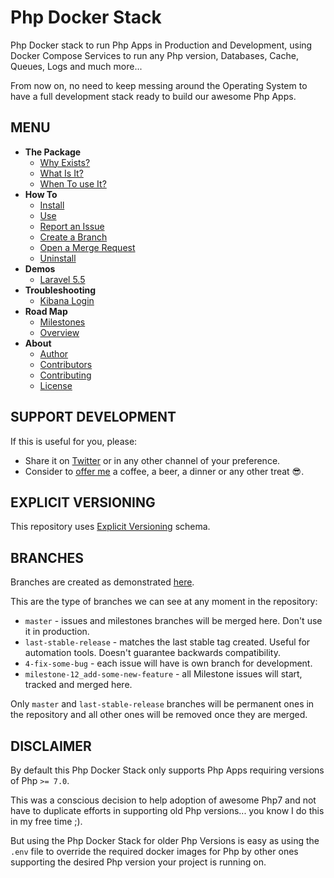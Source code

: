 # Php Docker Stack

Php Docker stack to run Php Apps in Production and Development, using Docker
Compose Services to run any Php version, Databases, Cache, Queues, Logs and much
more...

From now on, no need to keep messing around the Operating System to have a full development stack ready to build our awesome Php Apps.


## MENU

* **The Package**
    + [Why Exists?](https://gitlab.com/exadra37-docker/php/docker-stack/blob/master/docs/the-package/why_exists.md)
    + [What Is It?](https://gitlab.com/exadra37-docker/php/docker-stack/blob/master/docs/the-package/what_is_it.md)
    + [When To use It?](https://gitlab.com/exadra37-docker/php/docker-stack/blob/master/docs/the-package/when_to_use_it.md)
* **How To**
    + [Install](https://gitlab.com/exadra37-docker/php/docker-stack/blob/master/docs/how-to/install.md)
    + [Use](https://gitlab.com/exadra37-docker/php/docker-stack/blob/master/docs/how-to/use.md)
    + [Report an Issue](https://gitlab.com/exadra37-docker/php/docker-stack/blob/master/docs/how-to/create_an_issue.md)
    + [Create a Branch](https://gitlab.com/exadra37-docker/php/docker-stack/blob/master/docs/how-to/create_branches.md)
    + [Open a Merge Request](https://gitlab.com/exadra37-docker/php/docker-stack/blob/master/docs/how-to/create_a_merge_request.md)
    + [Uninstall](https://gitlab.com/exadra37-docker/php/docker-stack/blob/master/docs/how-to/uninstall.md)
* **Demos**
    + [Laravel 5.5](https://gitlab.com/exadra37-docker/php/docker-stack/blob/master/docs/demos/laravel-5.5.md)
* **Troubleshooting**
    + [Kibana Login](https://gitlab.com/exadra37-docker/php/docker-stack/blob/master/docs/troubleshooting/kibana/login.md)
* **Road Map**
    + [Milestones](https://gitlab.com/exadra37-docker/php/docker-stack/milestones)
    + [Overview](https://gitlab.com/exadra37-docker/php/docker-stack/boards)
* **About**
    + [Author](https://gitlab.com/exadra37-docker/php/docker-stack/blob/master/AUTHOR.md)
    + [Contributors](https://gitlab.com/exadra37-docker/php/docker-stack/blob/master/CONTRIBUTORS.md)
    + [Contributing](https://gitlab.com/exadra37-docker/php/docker-stack/blob/master/CONTRIBUTING.md)
    + [License](https://gitlab.com/exadra37-docker/php/docker-stack/blob/master/LICENSE)


## SUPPORT DEVELOPMENT

If this is useful for you, please:

* Share it on [Twitter](https://twitter.com/home?status=Try%20%23PhpDockerStack%20to%20run%20%23PhpApps%20by%20%40Exadra37%20https%3A//gitlab.com/exadra37-docker/php/docker-stack%20%23php%20%23phpc%20%23phpapp%20%23phpdevelopers%20%23docker%20%23dockercompose%20%23laravel) or in any other channel of your preference.
* Consider to [offer me](https://www.paypal.me/exadra37) a coffee, a beer, a dinner or any other treat 😎.


## EXPLICIT VERSIONING

This repository uses [Explicit Versioning](https://gitlab.com/exadra37-versioning/explicit-versioning) schema.


## BRANCHES

Branches are created as demonstrated [here](https://gitlab.com/exadra37-docker/php/docker-stack/blob/master/docs/how-to/create_branches.md).

This are the type of branches we can see at any moment in the repository:

* `master` - issues and milestones branches will be merged here. Don't use it in production.
* `last-stable-release` - matches the last stable tag created. Useful for automation tools. Doesn't guarantee backwards compatibility.
* `4-fix-some-bug` - each issue will have is own branch for development.
* `milestone-12_add-some-new-feature` - all Milestone issues will start, tracked and merged here.

Only `master` and `last-stable-release` branches will be permanent ones in the
repository and all other ones will be removed once they are merged.


## DISCLAIMER

By default this Php Docker Stack only supports Php Apps requiring versions of
Php `>= 7.0`.

This was a conscious decision to help adoption of awesome Php7 and not have to
duplicate efforts in supporting old Php versions... you know I do this in my
free time ;).

But using the Php Docker Stack for older Php Versions is easy as using the
`.env` file to override the required docker images for Php by other ones
supporting the desired Php version your project is running on.
